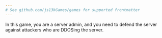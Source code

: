 ```yaml
---
# See github.com/js13kGames/games for supported frontmatter
---
```

In this game, you are a server admin, and you need to defend the server against attackers who are DDOSing the server.